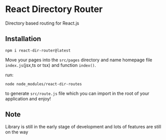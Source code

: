 # React Directory Router

Directory based routing for React.js

## Installation

```
npm i react-dir-router@latest
```

Move your pages into the `src/pages` directory and name homepage file `index.js`(jsx,ts or tsx) and function `index()`.

run:

```
node node_modules/react-dir-routes
```

to generate `src/route.js` file which you can import in the root of your application and enjoy!

## Note

Library is still in the early stage of development and lots of features are still on the way
